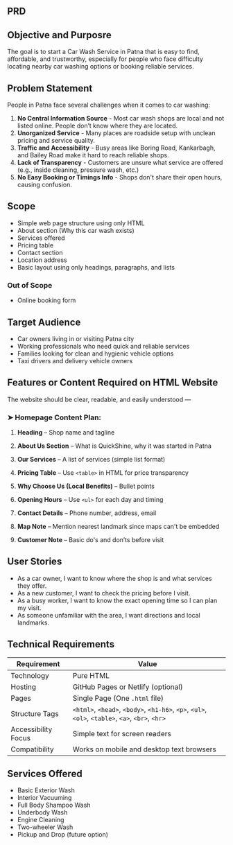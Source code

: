 ## PRD

## Objective and Purposre
The goal is to start a Car Wash Service in Patna that is easy to find, affordable, and trustworthy, especially for people who face difficulty locating nearby car washing options or booking reliable services.

## Problem Statement
People in Patna face several challenges when it comes to car washing:

1. **No Central Information Source** - Most car wash shops are local and not listed online. People don’t know where they are located.
2. **Unorganized Service** - Many places are roadside setup with unclean pricing and service quality.
3. **Traffic and Accessibility** - Busy areas like Boring Road, Kankarbagh, and Bailey Road make it hard to reach reliable shops.
4. **Lack of Transparency** - Customers are unsure what service are offered (e.g., inside cleaning, pressure wash, etc.)
5. **No Easy Booking or Timings Info** - Shops don't share their open hours, causing confusion.

## Scope
- Simple web page structure using only HTML
- About section (Why this car wash exists)
- Services offered
- Pricing table
- Contact section
- Location address
- Basic layout using only headings, paragraphs, and lists

### Out of Scope
- Online booking form

## Target Audience
- Car owners living in or visiting Patna city
- Working professionals who need quick and reliable services
- Families looking for clean and hygienic vehicle options
- Taxi drivers and delivery vehicle owners

## Features or Content Required on HTML Website
The website should be clear, readable, and easily understood —

### ➤ Homepage Content Plan:
1. **Heading** – Shop name and tagline

2. **About Us Section** – What is QuickShine, why it was started in Patna

3. **Our Services** – A list of services (simple list format)

4. **Pricing Table** – Use `<table>` in HTML for price transparency

5. **Why Choose Us (Local Benefits)** – Bullet points

6. **Opening Hours** – Use `<ul>` for each day and timing

7. **Contact Details** – Phone number, address, email

8. **Map Note** – Mention nearest landmark since maps can't be embedded

9. **Customer Note** – Basic do's and don’ts before visit

## User Stories
- As a car owner, I want to know where the shop is and what services they offer.
- As a new customer, I want to check the pricing before I visit.
- As a busy worker, I want to know the exact opening time so I can plan my visit.
- As someone unfamiliar with the area, I want directions and local landmarks.

## Technical Requirements
| Requirement         | Value                                                                                            |
| ------------------- | ------------------------------------------------------------------------------------------------ |
| Technology          | Pure HTML                                                                                        |
| Hosting             | GitHub Pages or Netlify (optional)                                                               |
| Pages               | Single Page (One `.html` file)                                                                   |
| Structure Tags      | `<html>`, `<head>`, `<body>`, `<h1-h6>`, `<p>`, `<ul>`, `<ol>`, `<table>`, `<a>`, `<br>`, `<hr>` |
| Accessibility Focus | Simple text for screen readers                                                                   |
| Compatibility       | Works on mobile and desktop text browsers                                                        |


## Services Offered
- Basic Exterior Wash
- Interior Vacuuming
- Full Body Shampoo Wash 
- Underbody Wash 
- Engine Cleaning
- Two-wheeler Wash 
- Pickup and Drop (future option)